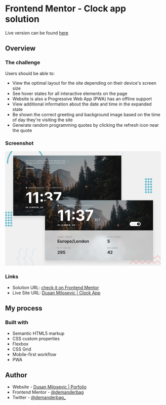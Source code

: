 # Frontend Mentor - Clock app solution

Live version can be found [here](https://www.heydusan.com/clockapp/index.html)

## Overview

### The challenge

Users should be able to:

- View the optimal layout for the site depending on their device's screen size
- See hover states for all interactive elements on the page
- Website is also a Progressive Web App (PWA) has an offline support
- View additional information about the date and time in the expanded state
- Be shown the correct greeting and background image based on the time of day they're visiting the site
- Generate random programming quotes by clicking the refresh icon near the quote

### Screenshot

![](assets/preview.jpg)

### Links

- Solution URL: [check it on Frontend Mentor](https://www.frontendmentor.io/solutions/clock-app-with-a-support-for-pwa-V3HMXY6U4)
- Live Site URL: [Dusan Milosevic | Clock App](https://www.heydusan.com/clockapp/index.html)

## My process

### Built with

- Semantic HTML5 markup
- CSS custom properties
- Flexbox
- CSS Grid
- Mobile-first workflow
- PWA

## Author

- Website - [Dusan Milosevic | Porfolio ](https://www.heydusan.com/)
- Frontend Mentor - [@demanderbag](https://www.frontendmentor.io/profile/DEmanderbag)
- Twitter - [@demanderbag\_](https://www.twitter.com/demanderbag_)
